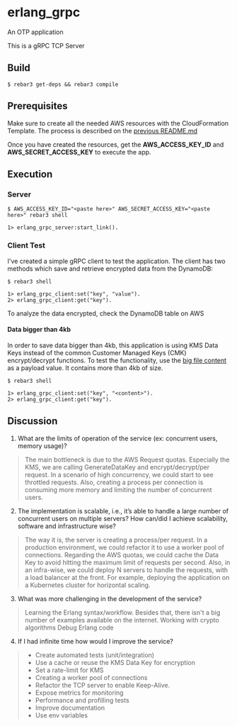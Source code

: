 erlang_grpc
=====

An OTP application

This is a gRPC TCP Server

Build
-----

    $ rebar3 get-deps && rebar3 compile

Prerequisites
-----
Make sure to create all the needed AWS resources with the CloudFormation Template. The process is described on the [previous README.md](../README.md)

Once you have created the resources, get the **AWS_ACCESS_KEY_ID** and **AWS_SECRET_ACCESS_KEY** to execute the app.

Execution
-----

### Server

    $ AWS_ACCESS_KEY_ID="<paste here>" AWS_SECRET_ACCESS_KEY="<paste here>" rebar3 shell

    1> erlang_grpc_server:start_link().

### Client Test

I've created a simple gRPC client to test the application. The client has two methods which save and retrieve encrypted data from the DynamoDB:

    $ rebar3 shell

    1> erlang_grpc_client:set("key", "value").
    2> erlang_grpc_client:get("key").

To analyze the data encrypted, check the DynamoDB table on AWS

#### Data bigger than 4kb

In order to save data bigger than 4kb, this application is using KMS Data Keys instead of the common Customer Managed Keys (CMK) encrypt/decrypt functions. To test the functionality, use the [big file content](../big_content_value.txt) as a payload value. It contains more than 4kb of size.

    $ rebar3 shell

    1> erlang_grpc_client:set("key", "<content>").
    2> erlang_grpc_client:get("key").

Discussion
-----
1. What are the limits of operation of the service (ex: concurrent users,
memory usage)?

> The main bottleneck is due to the AWS Request quotas. Especially the KMS, we are calling GenerateDataKey and encrypt/decrypt/per request. In a scenario of high concurrency, we could start to see throttled requests. Also, creating a process per connection is consuming more memory and limiting the number of concurrent users.

2. The implementation is scalable, i.e., it’s able to handle a large number of
concurrent users on multiple servers? How can/did I achieve scalability, software
and infrastructure wise?

> The way it is, the server is creating a process/per request. In a production environment, we could refactor it to use a worker pool of connections. Regarding the AWS quotas, we could cache the Data Key to avoid hitting the maximum limit of requests per second.
Also, in an infra-wise, we could deploy N servers to handle the requests, with a load balancer at the front. For example, deploying the application on a Kubernetes cluster for horizontal scaling.

3. What was more challenging in the development of the service?

> Learning the Erlang syntax/workflow. Besides that, there isn't a big number of examples available on the internet.
> Working with crypto algorithms
> Debug Erlang code

4. If I had infinite time how would I improve the service?

> - Create automated tests (unit/integration)
> - Use a cache or reuse the KMS Data Key for encryption
> - Set a rate-limit for KMS
> - Creating a worker pool of connections
> - Refactor the TCP server to enable Keep-Alive.
> - Expose metrics for monitoring
> - Performance and profilling tests
> - Improve documentation
> - Use env variables

